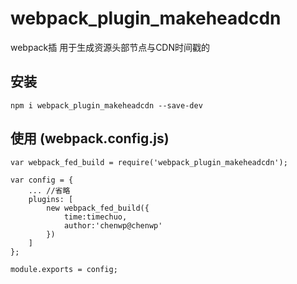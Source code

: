 # webpack_plugin_makeheadcdn
webpack插 用于生成资源头部节点与CDN时间戳的

## 安装
```
npm i webpack_plugin_makeheadcdn --save-dev
```

## 使用 (webpack.config.js)
```
var webpack_fed_build = require('webpack_plugin_makeheadcdn');

var config = {
	... //省略
	plugins: [
		new webpack_fed_build({
			time:timechuo,
			author:'chenwp@chenwp'
		})
	]
};

module.exports = config;

```


